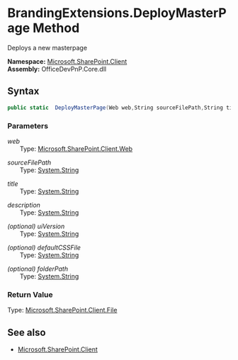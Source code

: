 # BrandingExtensions.DeployMasterPage Method  
Deploys a new masterpage  

**Namespace:** [Microsoft.SharePoint.Client](Microsoft.SharePoint.Client.md)  
**Assembly:** OfficeDevPnP.Core.dll  
## Syntax
```C#
public static  DeployMasterPage(Web web,String sourceFilePath,String title,String description,String uiVersion,String defaultCSSFile,String folderPath)
```
### Parameters
*web*  
&emsp;&emsp;Type: [Microsoft.SharePoint.Client.Web](Microsoft.SharePoint.Client.Web.md) 
&emsp;&emsp;  
  
*sourceFilePath*  
&emsp;&emsp;Type: [System.String](System.String.md) 
&emsp;&emsp;  
  
*title*  
&emsp;&emsp;Type: [System.String](System.String.md) 
&emsp;&emsp;  
  
*description*  
&emsp;&emsp;Type: [System.String](System.String.md) 
&emsp;&emsp;  
  
*(optional) uiVersion*  
&emsp;&emsp;Type: [System.String](System.String.md) 
&emsp;&emsp;  
  
*(optional) defaultCSSFile*  
&emsp;&emsp;Type: [System.String](System.String.md) 
&emsp;&emsp;  
  
*(optional) folderPath*  
&emsp;&emsp;Type: [System.String](System.String.md) 
&emsp;&emsp;  
  
### Return Value
Type: [Microsoft.SharePoint.Client.File](Microsoft.SharePoint.Client.File.md 
)
## See also
- [Microsoft.SharePoint.Client](Microsoft.SharePoint.Client.md)
